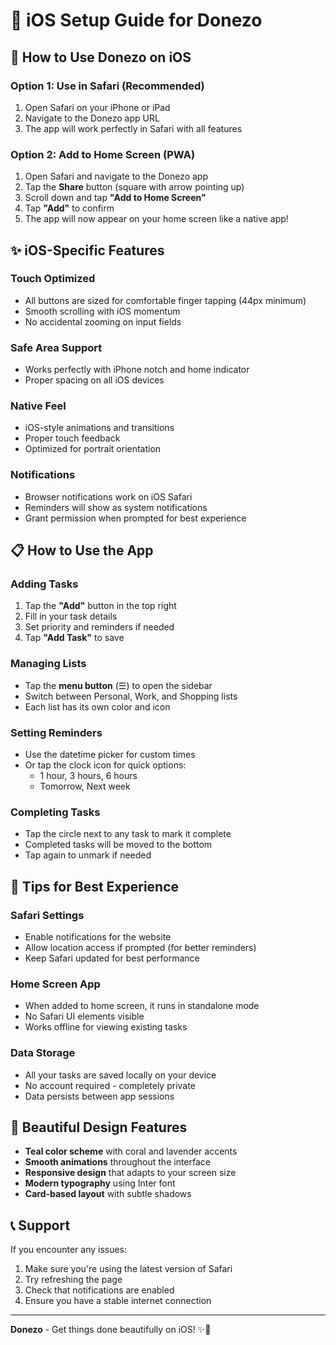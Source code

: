 # 📱 iOS Setup Guide for Donezo

## 🚀 How to Use Donezo on iOS

### **Option 1: Use in Safari (Recommended)**
1. Open Safari on your iPhone or iPad
2. Navigate to the Donezo app URL
3. The app will work perfectly in Safari with all features

### **Option 2: Add to Home Screen (PWA)**
1. Open Safari and navigate to the Donezo app
2. Tap the **Share** button (square with arrow pointing up)
3. Scroll down and tap **"Add to Home Screen"**
4. Tap **"Add"** to confirm
5. The app will now appear on your home screen like a native app!

## ✨ iOS-Specific Features

### **Touch Optimized**
- All buttons are sized for comfortable finger tapping (44px minimum)
- Smooth scrolling with iOS momentum
- No accidental zooming on input fields

### **Safe Area Support**
- Works perfectly with iPhone notch and home indicator
- Proper spacing on all iOS devices

### **Native Feel**
- iOS-style animations and transitions
- Proper touch feedback
- Optimized for portrait orientation

### **Notifications**
- Browser notifications work on iOS Safari
- Reminders will show as system notifications
- Grant permission when prompted for best experience

## 📋 How to Use the App

### **Adding Tasks**
1. Tap the **"Add"** button in the top right
2. Fill in your task details
3. Set priority and reminders if needed
4. Tap **"Add Task"** to save

### **Managing Lists**
- Tap the **menu button** (☰) to open the sidebar
- Switch between Personal, Work, and Shopping lists
- Each list has its own color and icon

### **Setting Reminders**
- Use the datetime picker for custom times
- Or tap the clock icon for quick options:
  - 1 hour, 3 hours, 6 hours
  - Tomorrow, Next week

### **Completing Tasks**
- Tap the circle next to any task to mark it complete
- Completed tasks will be moved to the bottom
- Tap again to unmark if needed

## 🔧 Tips for Best Experience

### **Safari Settings**
- Enable notifications for the website
- Allow location access if prompted (for better reminders)
- Keep Safari updated for best performance

### **Home Screen App**
- When added to home screen, it runs in standalone mode
- No Safari UI elements visible
- Works offline for viewing existing tasks

### **Data Storage**
- All your tasks are saved locally on your device
- No account required - completely private
- Data persists between app sessions

## 🎨 Beautiful Design Features

- **Teal color scheme** with coral and lavender accents
- **Smooth animations** throughout the interface
- **Responsive design** that adapts to your screen size
- **Modern typography** using Inter font
- **Card-based layout** with subtle shadows

## 📞 Support

If you encounter any issues:
1. Make sure you're using the latest version of Safari
2. Try refreshing the page
3. Check that notifications are enabled
4. Ensure you have a stable internet connection

---

**Donezo** - Get things done beautifully on iOS! ✨📱

